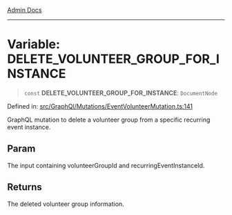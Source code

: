 [Admin Docs](/)

***

# Variable: DELETE\_VOLUNTEER\_GROUP\_FOR\_INSTANCE

> `const` **DELETE\_VOLUNTEER\_GROUP\_FOR\_INSTANCE**: `DocumentNode`

Defined in: [src/GraphQl/Mutations/EventVolunteerMutation.ts:141](https://github.com/PalisadoesFoundation/talawa-admin/blob/main/src/GraphQl/Mutations/EventVolunteerMutation.ts#L141)

GraphQL mutation to delete a volunteer group from a specific recurring event instance.

## Param

The input containing volunteerGroupId and recurringEventInstanceId.

## Returns

The deleted volunteer group information.
